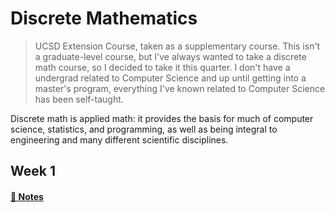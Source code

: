 # Discrete Mathematics

> UCSD Extension Course, taken as a supplementary course. This isn't a graduate-level course, but I've always wanted to take a discrete math course, so I decided to take it this quarter. I don't have a undergrad related to Computer Science and up until getting into a master's program, everything I've known related to Computer Science has been self-taught.

Discrete math is applied math: it provides the basis for much of computer science, statistics, and programming, as well as being integral to engineering and many different scientific disciplines.

## Week 1
#### [📓 Notes](week1-notes.md)

